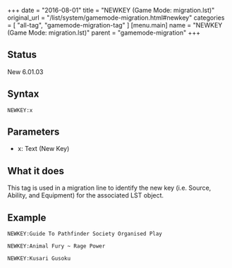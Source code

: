 +++
date = "2016-08-01"
title = "NEWKEY (Game Mode: migration.lst)"
original_url = "/list/system/gamemode-migration.html#newkey"
categories = [ "all-tag", "gamemode-migration-tag" ]
[menu.main]
    name = "NEWKEY (Game Mode: migration.lst)"
    parent = "gamemode-migration"
+++

## Status

New 6.01.03

## Syntax

`NEWKEY:x`

## Parameters

-   x: Text (New Key)



What it does
------------

This tag is used in a migration line to identify the new key (i.e.
Source, Ability, and Equipment) for the associated LST object.

Example
-------

`NEWKEY:Guide To Pathfinder Society Organised Play`

`NEWKEY:Animal Fury ~ Rage Power`

`NEWKEY:Kusari Gusoku`



